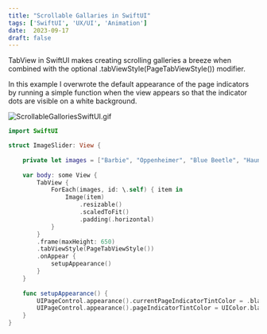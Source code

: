```yaml
---
title: "Scrollable Gallaries in SwiftUI"
tags: ['SwiftUI', 'UX/UI', 'Animation']
date:  2023-09-17
draft: false
---
```

TabView in SwiftUI makes creating scrolling galleries a breeze when combined with the optional .tabViewStyle(PageTabViewStyle()) modifier.

In this example I overwrote the default appearance of the page indicators by running a simple function when the view appears so that the indicator dots are visible on a white background.

![ScrollableGalloriesSwiftUI.gif](/ScrollableGalloriesSwiftUI.gif)

```swift
import SwiftUI

struct ImageSlider: View {
    
    private let images = ["Barbie", "Oppenheimer", "Blue Beetle", "Haunted Mansion", "Mission Impossible"]
    
    var body: some View {
        TabView {
            ForEach(images, id: \.self) { item in
                Image(item)
                    .resizable()
                    .scaledToFit()
                    .padding(.horizontal)
            }
        }
        .frame(maxHeight: 650)
        .tabViewStyle(PageTabViewStyle())
        .onAppear {
            setupAppearance()
        }
    }
    
    func setupAppearance() {
        UIPageControl.appearance().currentPageIndicatorTintColor = .black
        UIPageControl.appearance().pageIndicatorTintColor = UIColor.black.withAlphaComponent(0.2)
    }
}
```
